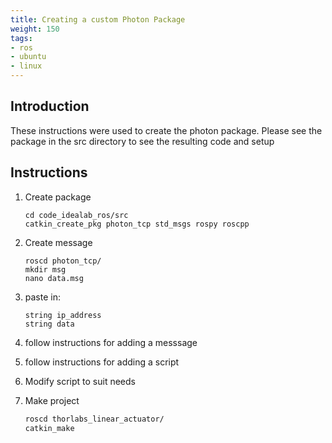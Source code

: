 ```yaml
---
title: Creating a custom Photon Package
weight: 150
tags:
- ros
- ubuntu
- linux
---
```

## Introduction

These instructions were used to create the photon package.  Please see the package in the src directory to see the resulting code and setup

## Instructions

1. Create package

    ```
    cd code_idealab_ros/src
    catkin_create_pkg photon_tcp std_msgs rospy roscpp
    ```

1. Create message

    ```
    roscd photon_tcp/
    mkdir msg
    nano data.msg
    ```

1. paste in:

    ```
    string ip_address
    string data
    ```

1. follow instructions for adding a messsage
1. follow instructions for adding a script
1. Modify script to suit needs
1. Make project

    ```bash
    roscd thorlabs_linear_actuator/
    catkin_make
    ```
